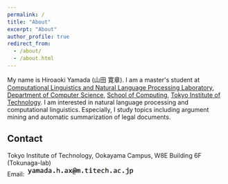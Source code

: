 ```yaml
---
permalink: /
title: "About"
excerpt: "About"
author_profile: true
redirect_from: 
  - /about/
  - /about.html
---
```


My name is Hiroaoki Yamada (山田 寛章). I am a master's student at [Computational Linguistics and Natural Language Processing Laboratory](http://www.cl.cs.titech.ac.jp/), [Department of Computer Science](https://educ.titech.ac.jp/cs/eng/), [School of Computing](https://www.titech.ac.jp/english/about/organization/schools/organization04.html), [Tokyo Institute of Technology](https://www.titech.ac.jp/english/). 
I am interested in natural language processing and computational linguistics. Especially, I study topics including argument mining and automatic summarization of legal documents.

## Contact
Tokyo Institute of Technology, Ookayama Campus, W8E Building 6F (Tokunaga-lab)  
Email: <img src="/images/eaddress.png" width="250px">

